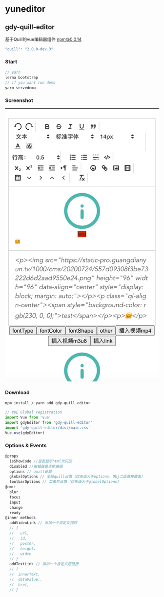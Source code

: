 # yuneditor

## gdy-quill-editor
基于Quill的vue编辑器组件 npm@0.0.14
``` javascript
"quill": "2.0.0-dev.3"
```

### Start
``` javascript
// yarn
lerna bootstrap
// if you want run demo
yarn servedemo
```

### Screenshot
![avatar](/screenshot/Snipaste_2020-08-02_13-21-52.png)  

### Download
```
npm install / yarn add gdy-quill-editor 
```
``` javascript
// VUE Global registration
import Vue from 'vue'
import gdyEditor from 'gdy-quill-editor'
import 'gdy-quill-editor/dist/main.css'
Vue.use(gdyEditor)
```

### Options & Events
``` javascript
@props
  isShowCode //是否显示html代码区
  disabled //编辑器是否能编辑
  options // quill设置
  globalOptions // 全局quill设置（优先级大于options，Obj二级直接覆盖）
  toolbarOptions // 菜单栏设置（优先级大于globalOptions）
@emit
  blur 
  focus
  input
  change
  ready
@inner methods
  addVideoLink // 添加一个自定义视频
  // {
  //   url,
  //   id,
  //   poster,
  //   height，
  //   width
  // } 
  addTextLink // 添加一个自定义超链接
  // {
  //  innerText,
  //  dataValue:,
  //  href,
  // }
```
